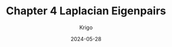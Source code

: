 ---
title: Chapter 4 Laplacian Eigenpairs
icon: file
order: 3
author: Krigo
category:
    - MATH
tag: 
    - MATH
    - Graph Theory
footer: Thank's myself hardwork.
copyrigh: 无版权
date: 2024-05-28
---